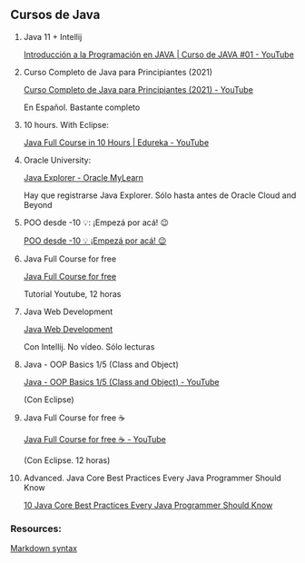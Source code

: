 
## Cursos de Java


1. Java 11 + Intellij
 
    [Introducción a la Programación en JAVA | Curso de JAVA #01 - YouTube](https://www.youtube.com/watch?v=Umni1qRciT0&list=PLf5ldD20p3mHRM3O4yUongNYx6UaELABm)


2. Curso Completo de Java para Principiantes (2021)

    [Curso Completo de Java para Principiantes (2021) - YouTube](https://www.youtube.com/watch?v=Z8zAKYLZBqc)

    En Español. Bastante completo



3. 10 hours. With Eclipse:

   [Java Full Course in 10 Hours | Edureka - YouTube](https://www.youtube.com/watch?v=hBh_CC5y8-s)


4. Oracle University:

   [Java Explorer - Oracle MyLearn](https://mylearn.oracle.com/ou/learning-path/java-explorer/79726)
   
   Hay que registrarse
   Java Explorer. Sólo hasta antes de Oracle Cloud and Beyond


5. POO desde -10 💡: ¡Empezá por acá! 😉

    [POO desde -10 💡 ¡Empezá por acá! 😉](https://www.youtube.com/watch?v=voMOPqtnJto&list=PLOw7b-NX043aSC7ZNtEuVfY8xZoNzVqdJ&index=1)


6. Java Full Course for free

   [Java Full Course for free](https://www.youtube.com/watch?v=xk4_1vDrzzo)
   
    Tutorial Youtube, 12 horas


7. Java Web Development

    [Java Web Development](https://education.launchcode.org/java-web-development/)

    Con Intellij. No vídeo. Sólo lecturas


8. Java - OOP Basics 1/5 (Class and Object)

    [Java - OOP Basics 1/5 (Class and Object) - YouTube](https://www.youtube.com/watch?v=0NPR8GFHNmE&list=PL8rcHwQO3nbJIIEJH58PUHNBv_VxfJGgb)

    (Con Eclipse)




9. Java Full Course for free ☕

   [Java Full Course for free ☕ - YouTube](https://www.youtube.com/watch?v=xk4_1vDrzzo)
   
   (Con Eclipse. 12 horas)
 

10. Advanced. Java Core Best Practices Every Java Programmer Should Know
   
    [10 Java Core Best Practices Every Java Programmer Should Know](https://www.codejava.net/coding/10-java-core-best-practices-every-java-programmer-should-know)



### Resources:
 
[Markdown syntax](https://www.markdownguide.org/basic-syntax/)

